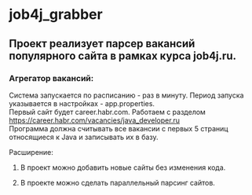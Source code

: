 # job4j_grabber

## Проект реализует парсер вакансий популярного сайта в рамках курса job4j.ru.
### Агрегатор вакансий:
Система запускается по расписанию - раз в минуту.  Период запуска указывается в настройках - app.properties. </br>
Первый сайт будет career.habr.com. Работаем с разделом https://career.habr.com/vacancies/java_developer.ru </br>
Программа должна считывать все вакансии c первых 5 страниц относящиеся к Java и записывать их в базу.</br>

Расширение:</br>

1. В проект можно добавить новые сайты без изменения кода.</br>

2. В проекте можно сделать параллельный парсинг сайтов.</br>
